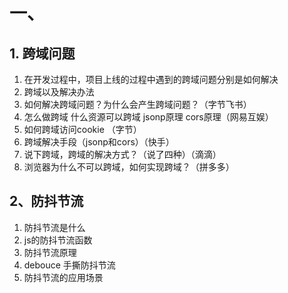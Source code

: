 # 一、

## 1. 跨域问题

1. 在开发过程中，项目上线的过程中遇到的跨域问题分别是如何解决
2. 跨域以及解决办法
3. 如何解决跨域问题？为什么会产生跨域问题？（字节飞书）
4. 怎么做跨域 什么资源可以跨域 jsonp原理 cors原理（网易互娱）
5. 如何跨域访问cookie （字节）
6. 跨域解决手段（jsonp和cors）（快手）
7. 说下跨域，跨域的解决方式？（说了四种）（滴滴）
8. 浏览器为什么不可以跨域，如何实现跨域？（拼多多）



## 2、防抖节流

1. 防抖节流是什么
2. js的防抖节流函数
3. 防抖节流原理
4. debouce 手撕防抖节流
5. 防抖节流的应用场景

